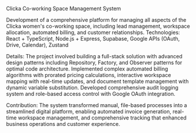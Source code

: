 Clicka Co-working Space Management System

Development of a comprehensive platform for managing all aspects of the Clicka women's co-working space, including lead management, workspace allocation, automated billing, and customer relationships. Technologies: React + TypeScript, Node.js + Express, Supabase, Google APIs (OAuth, Drive, Calendar), Zustand

Details: The project involved building a full-stack solution with advanced design patterns including Repository, Factory, and Observer patterns for optimal code architecture. Implemented complex automated billing algorithms with prorated pricing calculations, interactive workspace mapping with real-time updates, and document template management with dynamic variable substitution. Developed comprehensive audit logging system and role-based access control with Google OAuth integration.

Contribution: The system transformed manual, file-based processes into a streamlined digital platform, enabling automated invoice generation, real-time workspace management, and comprehensive tracking that enhanced business operations and customer experience.
